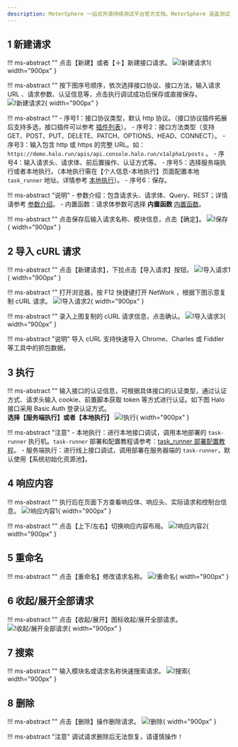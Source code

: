 ```yaml
---
description: MeterSphere 一站式开源持续测试平台官方文档。MeterSphere 涵盖测试管理、接口测试、UI 测试和性能测试等功能，全面兼容 JMeter、Selenium 等主流开源标准，有效助力开发和测试团队充分利用云弹性进行高度可 扩展的自动化测试，加速高质量的软件交付。
---
```


## 1 新建请求
!!! ms-abstract "" 
    点击【新建】或者【＋】新建接口请求。
![!新建请求1](../../img/api_test/debug/新建请求1.png){ width="900px" }

!!! ms-abstract "" 
    按下图序号顺序，依次选择接口协议、接口方法，输入请求 URL 、请求参数、认证信息等，点击执行调试成功后保存或直接保存。
![!新建请求2](../../img/api_test/debug/新建请求2.png){ width="900px" }

!!! ms-abstract "" 
    - 序号1：接口协议类型，默认 http 协议。（接口协议插件拓展后支持多选，接口插件可以参考 [插件列表](../../plugin.md)）。
    - 序号2：接口方法类型（支持 GET、POST、PUT、DELETE、PATCH、OPTIONS、HEAD、CONNECT）。
    - 序号3：输入包含 http 或 https 的完整 URL。如：`https://demo.halo.run/apis/api.console.halo.run/v1alpha1/posts` 。
    - 序号4：输入请求头、请求体、前后置操作、认证方式等。
    - 序号5：选择服务端执行或者本地执行。（本地执行需在【个人信息-本地执行】页面配置本地 `task_runner` 地址。详情参考 [本地执行](../personal_center/information.md#4-本地执行)）。
    - 序号6：保存。

!!! ms-abstract "说明" 
    - 参数介绍：包含请求头、请求体、Query、REST；详情请参考 [参数介绍](../api_test/request_params.md)。
    - 内置函数：请求体参数可选择 **内置函数** [内置函数](../api_test/functions.md)。

!!! ms-abstract "" 
    点击保存后输入请求名称、模块信息，点击【确定】。
![!保存](../../img/api_test/debug/保存.png){ width="900px" }   

## 2 导入 cURL 请求
!!! ms-abstract "" 
    点击【新建请求】，下拉点击【导入请求】按钮。
![!导入请求1](../../img/api_test/debug/导入请求1.png){ width="900px" }

!!! ms-abstract "" 
    打开浏览器，按 F12 快捷键打开 NetWork ，根据下图示意复制 cURL 请求。
![!导入请求2](../../img/api_test/debug/导入请求2.png){ width="900px" }

!!! ms-abstract "" 
    录入上图复制的 cURL 请求信息，点击确认。
![!导入请求3](../../img/api_test/debug/导入请求3.png){ width="900px" }    

!!! ms-abstract "说明" 
    导入 cURL 支持快速导入 Chrome、Charles 或 Fiddler 等工具中的抓包数据。

## 3 执行
!!! ms-abstract "" 
    输入接口的认证信息，可根据具体接口的认证类型，通过认证方式、请求头输入 cookie、前置脚本获取 token 等方式进行认证。如下图 Halo 接口采用 Basic Auth 登录认证方式。<br>
    **选择【服务端执行】或者【本地执行】**
![!执行](../../img/api_test/debug/执行.png){ width="900px" }  

!!! ms-abstract "注意" 
    - 本地执行：进行本地接口调试，调用本地部署的 `task-runner` 执行机。`task-runner` 部署和配置教程请参考：[task_runner 部署配置教程](../api_test/functions.md)。
    - 服务端执行：进行线上接口调试，调用部署在服务器端的 `task-runner`，默认使用【系统初始化资源池】。

## 4 响应内容
!!! ms-abstract "" 
    执行后在页面下方查看响应体、响应头、实际请求和控制台信息。
![!响应内容1](../../img/api_test/debug/响应内容1.png){ width="900px" }      

!!! ms-abstract "" 
    点击【上下/左右】切换响应内容布局。
![!响应内容2](../../img/api_test/debug/响应内容2.png){ width="900px" }    

## 5 重命名
!!! ms-abstract "" 
    点击【重命名】修改请求名称。
![!重命名](../../img/api_test/debug/重命名.png){ width="900px" }      

## 6 收起/展开全部请求
!!! ms-abstract "" 
    点击【收起/展开】图标收起/展开全部请求。
![!收起/展开全部请求](../../img/api_test/debug/全部请求.png){ width="900px" }    

## 7 搜索
!!! ms-abstract "" 
    输入模块名或请求名称快速搜索请求。
![!搜索](../../img/api_test/debug/搜索.png){ width="900px" }    

## 8 删除
!!! ms-abstract "" 
    点击【删除】操作删除请求。
![!删除](../../img/api_test/debug/删除.png){ width="900px" }    

!!! ms-abstract "注意" 
    调试请求删除后无法恢复，请谨慎操作！